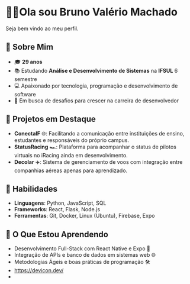 # 👨‍💻Ola sou Bruno Valério Machado
Seja bem vindo ao meu perfil.

## 🌟 Sobre Mim

- 🎓 **29 anos**
- 📚 Estudando **Análise e Desenvolvimento de Sistemas** na **IFSUL** 6 semestre
- 💻 Apaixonado por tecnologia, programação e desenvolvimento de software
- 🚀 Em busca de desafios para crescer na carreira de desenvolvedor

## 🚧 Projetos em Destaque

- **ConectaIF** 🌐: Facilitando a comunicação entre instituições de ensino, estudantes e responsáveis do próprio campus.
- **StatusRacing** 🏎️: Plataforma para acompanhar o status de pilotos virtuais no iRacing ainda em desenvolvimento. 
- **Decolar** ✈️: Sistema de gerenciamento de voos com integração entre companhias aéreas apenas para aprendizado.

## 🚀 Habilidades

- **Linguagens**: Python, JavaScript, SQL
- **Frameworks**: React, Flask, Node.js
- **Ferramentas**: Git, Docker, Linux (Ubuntu), Firebase, Expo

## 🌱 O Que Estou Aprendendo

- Desenvolvimento Full-Stack com React Native e Expo 📱
- Integração de APIs e banco de dados em sistemas web 🌐
- Metodologias Ágeis e boas práticas de programação 🛠️
- https://devicon.dev/
- <div>
   <a href="https://beacons.ai/brunovalerio2018"/>
   
</div>

<div style="display: inline-block"><br>
  <link rel="stylesheet" type='text/css' href="https://cdn.jsdelivr.net/gh/devicons/devicon@latest/devicon.min.css" />

</div>

